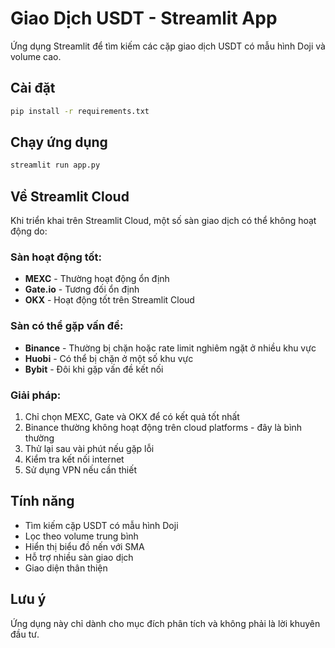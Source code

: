 # Giao Dịch USDT - Streamlit App

Ứng dụng Streamlit để tìm kiếm các cặp giao dịch USDT có mẫu hình Doji và volume cao.

## Cài đặt

```bash
pip install -r requirements.txt
```

## Chạy ứng dụng

```bash
streamlit run app.py
```

## Về Streamlit Cloud

Khi triển khai trên Streamlit Cloud, một số sàn giao dịch có thể không hoạt động do:

### Sàn hoạt động tốt:
- **MEXC** - Thường hoạt động ổn định
- **Gate.io** - Tương đối ổn định
- **OKX** - Hoạt động tốt trên Streamlit Cloud

### Sàn có thể gặp vấn đề:
- **Binance** - Thường bị chặn hoặc rate limit nghiêm ngặt ở nhiều khu vực
- **Huobi** - Có thể bị chặn ở một số khu vực
- **Bybit** - Đôi khi gặp vấn đề kết nối

### Giải pháp:
1. Chỉ chọn MEXC, Gate và OKX để có kết quả tốt nhất
2. Binance thường không hoạt động trên cloud platforms - đây là bình thường
3. Thử lại sau vài phút nếu gặp lỗi
4. Kiểm tra kết nối internet
5. Sử dụng VPN nếu cần thiết

## Tính năng

- Tìm kiếm cặp USDT có mẫu hình Doji
- Lọc theo volume trung bình
- Hiển thị biểu đồ nến với SMA
- Hỗ trợ nhiều sàn giao dịch
- Giao diện thân thiện

## Lưu ý

Ứng dụng này chỉ dành cho mục đích phân tích và không phải là lời khuyên đầu tư.
